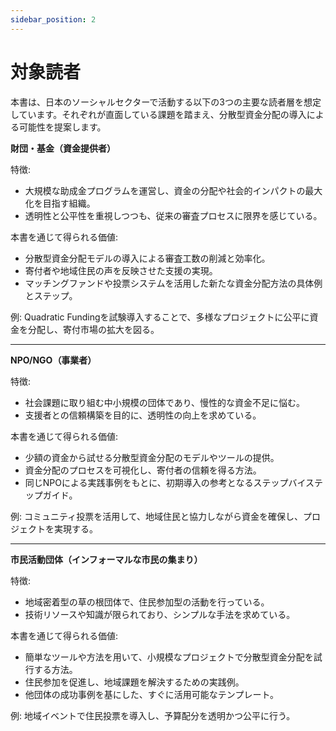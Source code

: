 ```yaml
---
sidebar_position: 2
---
```


# 対象読者

本書は、日本のソーシャルセクターで活動する以下の3つの主要な読者層を想定しています。それぞれが直面している課題を踏まえ、分散型資金分配の導入による可能性を提案します。

**財団・基金（資金提供者）**

特徴:

* 大規模な助成金プログラムを運営し、資金の分配や社会的インパクトの最大化を目指す組織。
* 透明性と公平性を重視しつつも、従来の審査プロセスに限界を感じている。

本書を通じて得られる価値:

* 分散型資金分配モデルの導入による審査工数の削減と効率化。
* 寄付者や地域住民の声を反映させた支援の実現。
* マッチングファンドや投票システムを活用した新たな資金分配方法の具体例とステップ。

例: Quadratic Fundingを試験導入することで、多様なプロジェクトに公平に資金を分配し、寄付市場の拡大を図る。

***

**NPO/NGO（事業者）**

特徴:

* 社会課題に取り組む中小規模の団体であり、慢性的な資金不足に悩む。
* 支援者との信頼構築を目的に、透明性の向上を求めている。

本書を通じて得られる価値:

* 少額の資金から試せる分散型資金分配のモデルやツールの提供。
* 資金分配のプロセスを可視化し、寄付者の信頼を得る方法。
* 同じNPOによる実践事例をもとに、初期導入の参考となるステップバイステップガイド。

例: コミュニティ投票を活用して、地域住民と協力しながら資金を確保し、プロジェクトを実現する。

***

**市民活動団体（インフォーマルな市民の集まり）**

特徴:

* 地域密着型の草の根団体で、住民参加型の活動を行っている。
* 技術リソースや知識が限られており、シンプルな手法を求めている。

本書を通じて得られる価値:

* 簡単なツールや方法を用いて、小規模なプロジェクトで分散型資金分配を試行する方法。
* 住民参加を促進し、地域課題を解決するための実践例。
* 他団体の成功事例を基にした、すぐに活用可能なテンプレート。

例: 地域イベントで住民投票を導入し、予算配分を透明かつ公平に行う。 